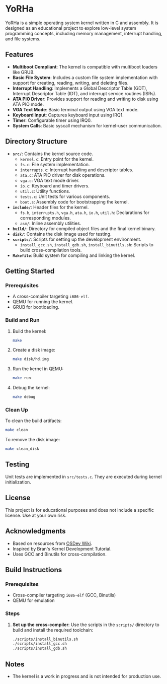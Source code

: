 # YoRHa

YoRHa is a simple operating system kernel written in C and assembly. It is designed as an educational project to explore low-level system programming concepts, including memory management, interrupt handling, and file systems.

## Features

- **Multiboot Compliant**: The kernel is compatible with multiboot loaders like GRUB.
- **Basic File System**: Includes a custom file system implementation with support for creating, reading, writing, and deleting files.
- **Interrupt Handling**: Implements a Global Descriptor Table (GDT), Interrupt Descriptor Table (IDT), and interrupt service routines (ISRs).
- **ATA PIO Driver**: Provides support for reading and writing to disk using ATA PIO mode.
- **VGA Text Mode**: Basic terminal output using VGA text mode.
- **Keyboard Input**: Captures keyboard input using IRQ1.
- **Timer**: Configurable timer using IRQ0.
- **System Calls**: Basic syscall mechanism for kernel-user communication.

## Directory Structure

- **`src/`**: Contains the kernel source code.
    - `kernel.c`: Entry point for the kernel.
    - `fs.c`: File system implementation.
    - `interrupts.c`: Interrupt handling and descriptor tables.
    - `ata.c`: ATA PIO driver for disk operations.
    - `vga.c`: VGA text mode driver.
    - `io.c`: Keyboard and timer drivers.
    - `util.c`: Utility functions.
    - `tests.c`: Unit tests for various components.
    - `boot.s`: Assembly code for bootstrapping the kernel.
- **`include/`**: Header files for the kernel.
    - `fs.h`, `interrupts.h`, `vga.h`, `ata.h`, `io.h`, `util.h`: Declarations for corresponding modules.
    - `asm/`: Inline assembly utilities.
- **`build/`**: Directory for compiled object files and the final kernel binary.
- **`disk/`**: Contains the disk image used for testing.
- **`scripts/`**: Scripts for setting up the development environment.
    - `install_gcc.sh`, `install_gdb.sh`, `install_binutils.sh`: Scripts to build cross-compilation tools.
- **`Makefile`**: Build system for compiling and linking the kernel.

## Getting Started

### Prerequisites

- A cross-compiler targeting `i686-elf`.
- QEMU for running the kernel.
- GRUB for bootloading.

### Build and Run

1. Build the kernel:
     ```bash
     make
     ```

2. Create a disk image:
     ```bash
     make disk/hd.img
     ```

3. Run the kernel in QEMU:
     ```bash
     make run
     ```

4. Debug the kernel:
     ```bash
     make debug
     ```

### Clean Up

To clean the build artifacts:
```bash
make clean
```

To remove the disk image:
```bash
make clean_disk
```

## Testing

Unit tests are implemented in `src/tests.c`. They are executed during kernel initialization.

## License

This project is for educational purposes and does not include a specific license. Use at your own risk.

## Acknowledgments

- Based on resources from [OSDev Wiki](https://wiki.osdev.org/).
- Inspired by Bran's Kernel Development Tutorial.
- Uses GCC and Binutils for cross-compilation.


## Build Instructions

### Prerequisites
- Cross-compiler targeting `i686-elf` (GCC, Binutils)
- QEMU for emulation

### Steps
1. **Set up the cross-compiler**:
   Use the scripts in the `scripts/` directory to build and install the required toolchain:
   ```bash
   ./scripts/install_binutils.sh
   ./scripts/install_gcc.sh
   ./scripts/install_gdb.sh

## Notes

- The kernel is a work in progress and is not intended for production use.